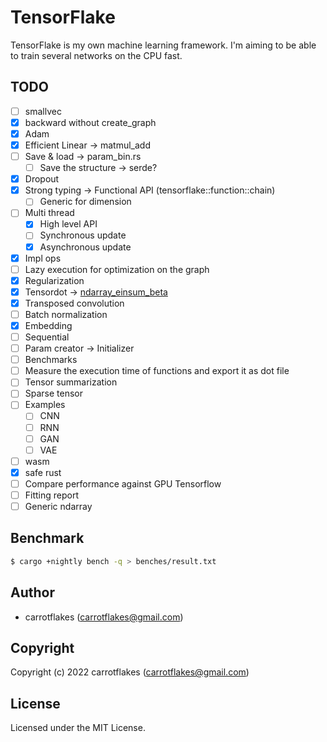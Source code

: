 # TensorFlake

TensorFlake is my own machine learning framework.
I'm aiming to be able to train several networks on the CPU fast.

## TODO

- [ ] smallvec
- [x] backward without create_graph
- [x] Adam
- [x] Efficient Linear -> matmul_add
- [ ] Save & load -> param_bin.rs
  - [ ] Save the structure -> serde?
- [x] Dropout
- [x] Strong typing -> Functional API (tensorflake::function::chain)
  - [ ] Generic for dimension
- [ ] Multi thread
  - [x] High level API
  - [ ] Synchronous update
  - [x] Asynchronous update
- [x] Impl ops
- [ ] Lazy execution for optimization on the graph
- [x] Regularization
- [x] Tensordot -> [ndarray_einsum_beta](https://crates.io/crates/ndarray_einsum_beta)
- [x] Transposed convolution
- [ ] Batch normalization
- [x] Embedding
- [ ] Sequential
- [ ] Param creator -> Initializer
- [ ] Benchmarks
- [ ] Measure the execution time of functions and export it as dot file
- [ ] Tensor summarization
- [ ] Sparse tensor
- [ ] Examples
  - [ ] CNN
  - [ ] RNN
  - [ ] GAN
  - [ ] VAE
- [ ] wasm
- [x] safe rust
- [ ] Compare performance against GPU Tensorflow
- [ ] Fitting report
- [ ] Generic ndarray

## Benchmark

``` sh
$ cargo +nightly bench -q > benches/result.txt
```

## Author

* carrotflakes (carrotflakes@gmail.com)

## Copyright

Copyright (c) 2022 carrotflakes (carrotflakes@gmail.com)

## License

Licensed under the MIT License.
